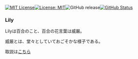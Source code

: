 [![MIT License](http://img.shields.io/badge/license-MIT-blue.svg?style=flat)](LICENSE)[![License: MIT](https://img.shields.io/badge/License-MIT-yellow.svg)](https://opensource.org/licenses/MIT)![GitHub release](https://img.shields.io/github/release/takkii/Lily.svg?style=flat)[![GitHub Status](https://img.shields.io/github/last-commit/takkii/Lily.svg?style=flat)](GitHub)

### Lily

Lilyは百合のこと、百合の花言葉は威厳。

威厳とは、堂々としていておごそかな様子である。

取説は[こちら](https://github.com/takkii/Lily/wiki/manual)